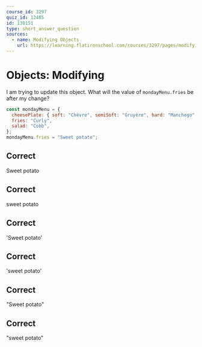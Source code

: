 ```yaml
---
course_id: 3297
quiz_id: 12485
id: 130151
type: short_answer_question
sources:
  - name: Modifying Objects
    url: https://learning.flatironschool.com/courses/3297/pages/modifying-objects?module_item_id=178248
---
```


# Objects: Modifying

I am trying to update this object. What will the value of `mondayMenu.fries` be
after my change?

```javascript
const mondayMenu = {
  cheesePlate: { soft: "Chèvre", semiSoft: "Gruyère", hard: "Manchego" },
  fries: "Curly",
  salad: "Cobb",
};
mondayMenu.fries = "Sweet potato";
```

## Correct

Sweet potato

## Correct

sweet potato

## Correct

'Sweet potato'

## Correct

'sweet potato'

## Correct

"Sweet potato"

## Correct

"sweet potato"
